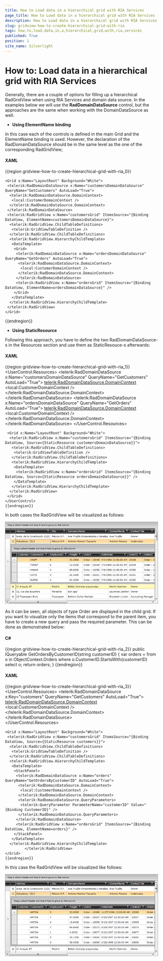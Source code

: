 ```yaml
---
title: How to Load data in a hierarchical grid with RIA Services
page_title: How to Load data in a hierarchical grid with RIA Services
description: How to Load data in a hierarchical grid with RIA Services
slug: gridview-how-to-create-hierarchical-grid-with-ria
tags: how,to,load,data,in,a,hierarchical,grid,with,ria,services
published: True
position: 1
site_name: Silverlight
---
```


# How to: Load data in a hierarchical grid with RIA Services

Generally, there are a couple of options for filling up a hierarchical RadGridView when using RIA Services and domain data source. In the examples below we will use the __RadDomainDataSource__ control, but the approaches are the same when working with the DomainDataSource as well.

* __Using ElementName binding__

In this case each of the controls is defined in the main Grid and the ElementName binding is used. However, the declaration of the RadDomainDataSource should be in the same level as the one of the corresponding RadGridView;

#### __XAML__

{{region gridview-how-to-create-hierarchical-grid-with-ria_0}}

	<Grid x:Name="LayoutRoot" Background="White">
	 <telerik:RadDomainDataSource x:Name="customersDomainDataSource" QueryName="GetCustomers" AutoLoad="True">
	  <telerik:RadDomainDataSource.DomainContext>
	   <local:CustomerDomainContext />
	  </telerik:RadDomainDataSource.DomainContext>
	 </telerik:RadDomainDataSource>
	 <telerik:RadGridView x:Name="customersGrid" ItemsSource="{Binding DataView, ElementName=customersDomainDataSource}">
	  <telerik:RadGridView.ChildTableDefinitions>
	   <telerik:GridViewTableDefinition />
	  </telerik:RadGridView.ChildTableDefinitions>
	  <telerik:RadGridView.HierarchyChildTemplate>
	   <DataTemplate>
	    <Grid>
	     <telerik:RadDomainDataSource x:Name="ordersDomainDataSource" QueryName="GetOrders" AutoLoad="True">
	      <telerik:RadDomainDataSource.DomainContext>
	       <local:CustomerDomainContext />
	      </telerik:RadDomainDataSource.DomainContext>
	     </telerik:RadDomainDataSource>
	     <telerik:RadGridView x:Name="ordersGrid" ItemsSource="{Binding DataView, ElementName=ordersDomainDataSource}" />
	    </Grid>      
	   </DataTemplate>
	  </telerik:RadGridView.HierarchyChildTemplate>
	 </telerik:RadGridView>
	</Grid>
{{endregion}}


* __Using StaticResource__

Following this approach, you have to define the two RadDomainDataSource-s in the Resources section and use them as StaticResouce-s afterwards:

#### __XAML__

{{region gridview-how-to-create-hierarchical-grid-with-ria_1}}
	<UserControl x:Class="Hierarchy_RIA.MainPage">
	 <UserControl.Resources>
	  <telerik:RadDomainDataSource x:Name="customersDomainDataSource" QueryName="GetCustomers" AutoLoad="True">
	   <telerik:RadDomainDataSource.DomainContext>
	    <local:CustomerDomainContext />
	   </telerik:RadDomainDataSource.DomainContext>
	  </telerik:RadDomainDataSource>
	  <telerik:RadDomainDataSource x:Name="ordersDomainDataSource" QueryName="GetOrders" AutoLoad="True">
	   <telerik:RadDomainDataSource.DomainContext>
	    <local:CustomerDomainContext />
	   </telerik:RadDomainDataSource.DomainContext>
	  </telerik:RadDomainDataSource>
	 </UserControl.Resources>
	
	 <Grid x:Name="LayoutRoot" Background="White">
	  <telerik:RadGridView x:Name="customersGrid" ItemsSource="{Binding DataView, Source={StaticResource customersDomainDataSource}}">
	   <telerik:RadGridView.ChildTableDefinitions>
	    <telerik:GridViewTableDefinition />
	   </telerik:RadGridView.ChildTableDefinitions>
	   <telerik:RadGridView.HierarchyChildTemplate>
	    <DataTemplate>    
	     <telerik:RadGridView x:Name="ordersGrid" ItemsSource="{Binding DataView, Source={StaticResource ordersDomainDataSource}}" />         
	    </DataTemplate>
	   </telerik:RadGridView.HierarchyChildTemplate>
	  </telerik:RadGridView>
	 </Grid>
	</UserControl>
	{{endregion}}



In both cases the RadGridView will be visualized as follows:

![](images/RadGridView_Hierarchy_RIA1.png)



As it can be seen, all objects of type Order are displayed in the child grid. If you want to visualize only the items that correspond to the parent item, you have to create a new query and pass the required parameter. This can be done as demonstrated below:

#### __C#__

{{region gridview-how-to-create-hierarchical-grid-with-ria_2}}
	public IQueryable<Order> GetOrdersByCustomerID(string customerID)
	  {
	   var orders = from o in ObjectContext.Orders where o.CustomerID.StartsWith(customerID)  select o;
	   return orders;
	  }
	{{endregion}}



#### __XAML__

{{region gridview-how-to-create-hierarchical-grid-with-ria_3}}
	<UserControl.Resources>
	 <telerik:RadDomainDataSource x:Key="customers" QueryName="GetCustomers" AutoLoad="True">
	  <telerik:RadDomainDataSource.DomainContext>
	   <local:CustomerDomainContext />
	  </telerik:RadDomainDataSource.DomainContext>
	 </telerik:RadDomainDataSource>  
	</UserControl.Resources>
	
	<Grid x:Name="LayoutRoot" Background="White">
	 <telerik:RadGridView x:Name="customersGrid" ItemsSource="{Binding DataView, Source={StaticResource customers}}">
	  <telerik:RadGridView.ChildTableDefinitions>
	   <telerik:GridViewTableDefinition />
	  </telerik:RadGridView.ChildTableDefinitions>
	  <telerik:RadGridView.HierarchyChildTemplate>
	   <DataTemplate>
	    <StackPanel>
	     <telerik:RadDomainDataSource x:Name="orders" QueryName="GetOrdersByCustomerID" AutoLoad="True">
	      <telerik:RadDomainDataSource.DomainContext>
	       <local:CustomerDomainContext />
	      </telerik:RadDomainDataSource.DomainContext>       
	      <telerik:RadDomainDataSource.QueryParameters>
	       <telerik:QueryParameter ParameterName="customerID" Value="{Binding CustomerID}" />
	      </telerik:RadDomainDataSource.QueryParameters>     
	     </telerik:RadDomainDataSource>     
	     <telerik:RadGridView x:Name="ordersGrid" ItemsSource="{Binding DataView, ElementName=orders}" />
	    </StackPanel>
	   </DataTemplate>
	  </telerik:RadGridView.HierarchyChildTemplate>
	         </telerik:RadGridView>
	</Grid>
	{{endregion}}



In this case the RadGridView will be visualized like follows:

![](images/RadGridView_Hierarchy_RIA2.png)
